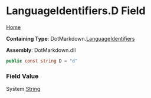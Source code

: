 <a name="_top"></a>

# LanguageIdentifiers\.D Field

[Home](../../../README.md#_top)

**Containing Type**: DotMarkdown\.[LanguageIdentifiers](../README.md#_top)

**Assembly**: DotMarkdown\.dll

```csharp
public const string D = "d"
```

### Field Value

System\.[String](https://docs.microsoft.com/en-us/dotnet/api/system.string)